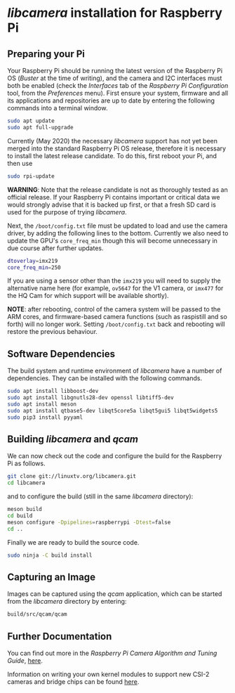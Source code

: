 # _libcamera_ installation for Raspberry Pi

## Preparing your Pi

Your Raspberry Pi should be running the latest version of the Raspberry Pi OS (_Buster_ at the time of writing), and the camera and I2C interfaces must both be enabled (check the _Interfaces_ tab of the _Raspberry Pi Configuration_ tool, from the _Preferences_ menu). First ensure your system, firmware and all its applications and repositories are up to date by entering the following commands into a terminal window.

```bash
sudo apt update
sudo apt full-upgrade
```

Currently (May 2020) the necessary _libcamera_ support has not yet been merged into the standard Raspberry Pi OS release, therefore it is necessary to install the latest release candidate. To do this, first reboot your Pi, and then use

```bash
sudo rpi-update
```

**WARNING**: Note that the release candidate is not as thoroughly tested as an official release. If your Raspberry Pi contains important or critical data we would strongly advise that it is backed up first, or that a fresh SD card is used for the purpose of trying _libcamera_.

Next, the `/boot/config.txt` file must be updated to load and use the camera driver, by adding the following lines to the bottom. Currently we also need to update the GPU's `core_freq_min` though this will become unnecessary in due course after further updates.

```bash
dtoverlay=imx219
core_freq_min=250
```

If you are using a sensor other than the `imx219` you will need to supply the alternative name here (for example, `ov5647` for the V1 camera, or `imx477` for the HQ Cam for which support will be available shortly).

**NOTE**: after rebooting, control of the camera system will be passed to the ARM cores, and firmware-based camera functions (such as raspistill and so forth) will no longer work. Setting `/boot/config.txt` back and rebooting will restore the previous behaviour.

## Software Dependencies

The build system and runtime environment of _libcamera_ have a number of dependencies. They can be installed with the following commands.

```bash
sudo apt install libboost-dev
sudo apt install libgnutls28-dev openssl libtiff5-dev
sudo apt install meson
sudo apt install qtbase5-dev libqt5core5a libqt5gui5 libqt5widgets5
sudo pip3 install pyyaml
```

## Building _libcamera_ and _qcam_

We can now check out the code and configure the build for the Raspberry Pi as follows.

```bash
git clone git://linuxtv.org/libcamera.git
cd libcamera
```

and to configure the build (still in the same _libcamera_ directory):

```bash
meson build
cd build
meson configure -Dpipelines=raspberrypi -Dtest=false
cd ..
```

Finally we are ready to build the source code.

```bash
sudo ninja -C build install
```

## Capturing an Image

Images can be captured using the _qcam_ application, which can be started from the _libcamera_ directory by entering:

```bash
build/src/qcam/qcam
```

## Further Documentation

You can find out more in the _Raspberry Pi Camera Algorithm and Tuning Guide_, [here](rpi_SOFT_libcamera_1p1.pdf).

Information on writing your own kernel modules to support new CSI-2 cameras and bridge chips can be found [here](./csi-2-usage.md).
